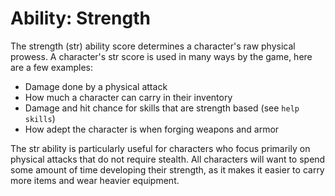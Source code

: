 # Ability: Strength
The strength (str) ability score determines a character's raw physical prowess.
A character's str score is used in many ways by the game, here are a few
examples:

* Damage done by a physical attack
* How much a character can carry in their inventory
* Damage and hit chance for skills that are strength based (see `help skills`)
* How adept the character is when forging weapons and armor

The str ability is particularly useful for characters who focus primarily on
physical attacks that do not require stealth. All characters will want to spend
some amount of time developing their strength, as it makes it easier to carry
more items and wear heavier equipment.
